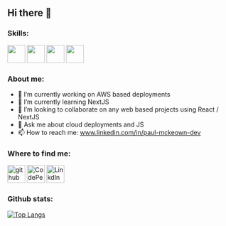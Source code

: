 ## Hi there 👋

### Skills:

<img src='https://img.shields.io/badge/JavaScript-F7DF1E?style=for-the-badge&logo=javascript&logoColor=black' height='40'/>
<img src='https://img.shields.io/badge/-ReactJs-61DAFB?logo=react&logoColor=white&style=for-the-badge' height='40'/>

<img src='https://img.shields.io/badge/Python-3776AB?style=for-the-badge&logo=python&logoColor=white' height='40'/>
<img src='https://img.shields.io/badge/Flask-white?style=for-the-badge&logo=flask&logoColor=black' height='40'/>

### About me:

- 🔭 I’m currently working on AWS based deployments
- 🌱 I’m currently learning NextJS
- 👯 I’m looking to collaborate on any web based projects using React / NextJS
- 💬 Ask me about cloud deployments and JS
- 📫 How to reach me: www.linkedin.com/in/paul-mckeown-dev

### Where to find me:

[<img src='https://img.shields.io/badge/github-%23100000.svg?&style=for-the-badge&logo=github&logoColor=white' alt='github' height='40'>](https://github.com/paul7dxb) 
[<img src='https://img.shields.io/badge/CodePen-black?style=for-the-badge&logo=codepen' alt='CodePen' height='40'>](https://codepen.io/papapps) 
[<img src='https://img.shields.io/badge/LinkedIn-0077B5?style=for-the-badge&logo=linkedin&logoColor=white' alt='LinkdIn' height='40'>](https://www.linkedin.com/in/paul-mckeown-dev/)


### Github stats:

[![Top Langs](https://github-readme-stats.vercel.app/api/top-langs/?username=paul7dxb&exclude_repo=hosted-assets,Obsidian-Cyber-Notes,Obsidian-Web-Dev&layout=compact&theme=tokyonight)](https://github.com/anuraghazra/github-readme-stats)
